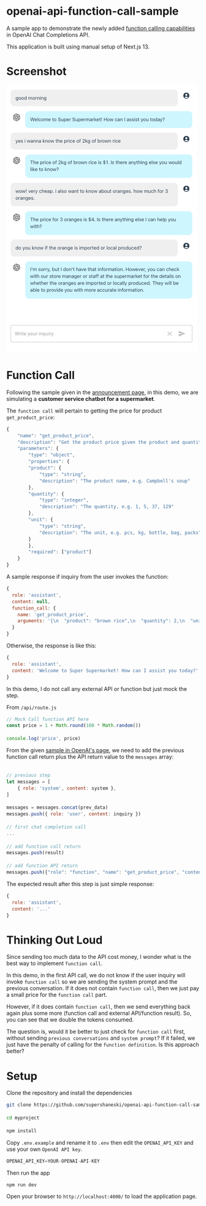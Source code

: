 openai-api-function-call-sample
======

A sample app to demonstrate the newly added [function calling capabilities](https://openai.com/blog/function-calling-and-other-api-updates) in OpenAI Chat Completions API.

This application is built using manual setup of Next.js 13.

# Screenshot

![Screenshot](./docs/screenshot.png "Screenshot")

# Function Call

Following the sample given in the [announcement page](https://openai.com/blog/function-calling-and-other-api-updates),
in this demo, we are simulating a **customer service chatbot for a supermarket**.

The `function call` will pertain to getting the price for product `get_product_price`:

```javascript
{
    "name": "get_product_price",
    "description": "Get the product price given the product and quantity",
    "parameters": {
        "type": "object",
        "properties": {
        "product": {
            "type": "string",
            "description": "The product name, e.g. Campbell's soup"
        },
        "quantity": {
            "type": "integer",
            "description": "The quantity, e.g. 1, 5, 37, 129"
        },
        "unit": {
            "type": "string",
            "description": "The unit, e.g. pcs, kg, bottle, bag, packs"
        }
        },
        "required": ["product"]
    }
}
```

A sample response if inquiry from the user invokes the function:

```javascript
{
  role: 'assistant',
  content: null,
  function_call: {
    name: 'get_product_price',
    arguments: '{\n  "product": "brown rice",\n  "quantity": 2,\n  "unit": "kg"\n}'
  }
}
```

Otherwise, the response is like this:

```javascript
{
  role: 'assistant',
  content: 'Welcome to Super Supermarket! How can I assist you today?'
}
```

In this demo, I do not call any external API or function but just mock the step.

From `/api/route.js`

```javascript
// Mock Call function API here
const price = 1 + Math.round(100 * Math.random())

console.log('price', price)
```

From the given [sample in OpenAI's page](https://openai.com/blog/function-calling-and-other-api-updates),
we need to add the previous function call return plus the API return value to the `messages` array:

```javascript

// previous step
let messages = [
    { role: 'system', content: system },
]

messages = messages.concat(prev_data)
messages.push({ role: 'user', content: inquiry })

// first chat completion call
...

// add function call return
messages.push(result)

// add function API return
messages.push({"role": "function", "name": "get_product_price", "content": JSON.stringify({ price })})
```

The expected result after this step is just simple response:

```javascript
{
  role: 'assistant',
  content: '...'
}
```

# Thinking Out Loud

Since sending too much data to the API cost money, I wonder what is the best way to implement `function call`.

In this demo, in the first API call, we do not know if the user inquiry will invoke `function call` so we are sending the system prompt and the previous conversation. If it does not contain `function call`, then we just pay a small price for the `function call` part.

However, if it does contain `function call`, then we send everything back again plus some more (function call and external API/function result). So, you can see that we double the tokens consumed.

The question is, would it be better to just check for `function call` first, without sending `previous conversations` and `system prompt`? If it failed, we just have the penalty of calling for the `function definition`. Is this approach better?


# Setup

Clone the repository and install the dependencies

```sh
git clone https://github.com/supershaneski/openai-api-function-call-sample.git myproject

cd myproject

npm install
```

Copy `.env.example` and rename it to `.env` then edit the `OPENAI_API_KEY` and use your own `OpenAI API key`.

```javascript
OPENAI_API_KEY=YOUR-OPENAI-API-KEY
```

Then run the app

```sh
npm run dev
```

Open your browser to `http://localhost:4000/` to load the application page.

